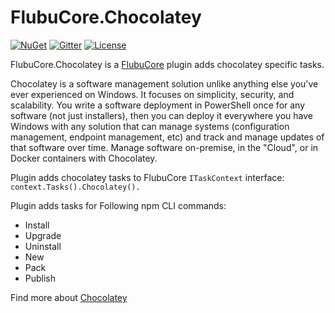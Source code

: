 # FlubuCore.Chocolatey

[![NuGet](https://img.shields.io/nuget/v/FlubuCore.CakePlugin.svg)](https://www.nuget.org/packages/FlubuCore.Chocolatey/)
[![Gitter](https://img.shields.io/gitter/room/FlubuCore/Lobby.svg)](https://gitter.im/FlubuCore/Lobby?utm_source=badge&utm_medium=badge&utm_campaign=pr-badge&utm_content=badge)
[![License](https://img.shields.io/github/license/flubu-core/flubuCore.CakePlugin.svg)](https://github.com/flubu-core/FlubuCore.Chocolatey/blob/master/LICENSE)

FlubuCore.Chocolatey is a [FlubuCore](https://github.com/flubu-core/flubu.core) plugin adds chocolatey specific tasks. 

Chocolatey is a software management solution unlike anything else you've ever experienced on Windows. It focuses on simplicity, security, and scalability. You write a software deployment in PowerShell once for any software (not just installers), then you can deploy it everywhere you have Windows with any solution that can manage systems (configuration management, endpoint management, etc) and track and manage updates of that software over time. Manage software on-premise, in the "Cloud", or in Docker containers with Chocolatey.

Plugin adds chocolatey tasks to FlubuCore ``` ITaskContext ``` interface:  ``` context.Tasks().Chocolatey(). ```

Plugin adds tasks for Following npm CLI commands:
* Install
* Upgrade
* Uninstall
* New
* Pack
* Publish

Find more about [Chocolatey](https://chocolatey.org/docs) 
